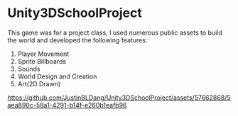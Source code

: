 # Unity3DSchoolProject
This game was for a project class, I used numerous public assets to build the world and developed the following features:
1. Player Movement
2. Sprite Billboards
3. Sounds
4. World Design and Creation
5. Art(2D Drawn)

https://github.com/JustinBLDang/Unity3DSchoolProject/assets/57662868/5aea890c-58a1-4291-b14f-e260b1eafb96



